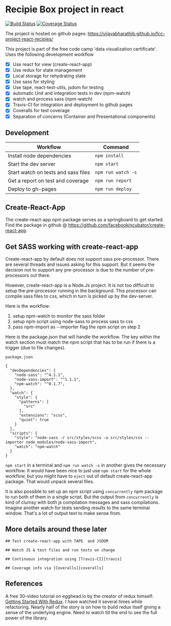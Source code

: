 # Recipie Box project in react

[![Build Status](https://travis-ci.org/vijayabharathib/fcc-project-react-recipies.svg?branch=master)][travis] [![Coverage Status](https://coveralls.io/repos/github/vijayabharathib/fcc-project-react-recipies/badge.svg?branch=master)][coveralls]

The project is hosted on github pages: https://vijayabharathib.github.io/fcc-project-react-recipies/

This project is part of the free code camp 'data visualization certificate'. Uses the following development workflow

- [x] Use react for view (create-react-app)
- [x] Use redux for state management
- [x] Local storage for rehydrating state
- [x] Use sass for styling
- [x] Use tape, react-test-utils, jsdom for testing
- [x] automatic Unit and integration tests in dev (npm-watch)
- [x] watch and process sass (npm-watch)
- [x] Travis-CI for integration and deployment to github pages
- [x] Coveralls for test coverage
- [x] Separation of concerns (Container and Presentational components)

## Development

Workflow | Command
-------|--------
Install node dependencies | `npm install`
Start the dev server | `npm start`
Start watch on tests and sass files | `npm run watch -s`
Get a report on test and coverage | `npm run report`
Deploy to gh-pages | `npm run deploy`
## Create-React-App
The create-react-app npm package serves as a springboard to get started. Find the package in github @ https://github.com/facebookincubator/create-react-app.

## Get SASS working with create-react-app

Create-react-app by default does not support sass pre-processor. There are several threads and issues asking for this support. But it seems the decision not to support any pre-processor is due to the number of pre-processors out there.

However, create-react-app is a Node.Js project. It is not too difficult to setup the pre-processor running in the background. This processor can compile sass files to css, which in turn is picked up by the dev-server.

Here is the workflow:

1. setup npm-watch to monitor the sass folder
2. setup npm script using node-sass to process sass to css
3. pass npm-import as --importer flag the npm script on step 2


Here is the package.json that will handle the workflow. The key within the watch section must match the npm script that has to be run if there is a trigger (due to file changes).
```
package.json
```

```
{
  "devDependencies": {
    "node-sass": "^4.1.1",
    "node-sass-import": "^1.1.1",
    "npm-watch": "^0.1.7",
  },
  "watch": {
    "style": {
      "patterns": [
        "src"
      ],
      "extensions": "scss",
      "quiet": true
    }
  },
  "scripts": {
    "style": "node-sass -r src/styles/scss -o src/styles/css --importer node_modules/node-sass-import",
    "watch": "npm-watch"
  }
}

```
`npm start` in a terminal and `npm run watch -s` in another gives the necessary workflow. It would have been nice to just use `npm start` for the whole workflow, but you might have to `eject` out of default create-react-app package. That would unpack several files.

It is also possible to set up an npm script using `concurrently` npm package to run both of them in a single script. But the output from `concurrently` is kind of clumsy with both js compilation messages and sass compilations. Imagine another watch for tests sending results to the same terminal window. That's a lot of output text to make sense from.

## More details around these later
```
## Test create-react-app with TAPE  and JSDOM

## Watch JS & test files and run tests on change

## Continuous integration using [Travis-CI][travis]

## Coverage info via [Coveralls][coveralls]
```
## References
A free 30-video tutorial on egghead.io by the creator of redux himself: [Getting Started With Redux][redux-getting-started]. I have watched it several times while refactoring. Nearly half of the story is on how to build redux itself giving a sense of the underlying engine. Need to watch till the end to see the full power of the library.


[back-reference-section]: http://just-for-named-references
[travis]: https://travis-ci.org/vijayabharathib/fcc-project-react-recipies
[coveralls]: https://coveralls.io/github/vijayabharathib/fcc-project-react-recipies?branch=master
[redux-getting-started]: https://egghead.io/courses/getting-started-with-redux
